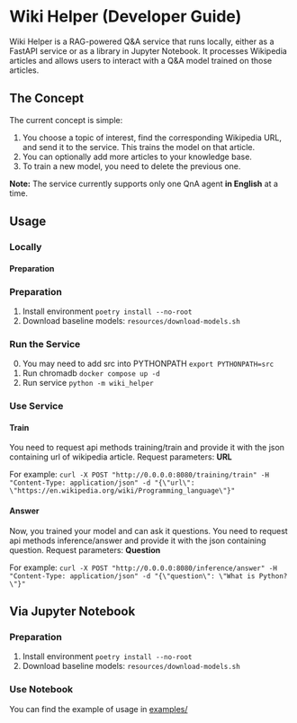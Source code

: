 # Wiki Helper (Developer Guide)
Wiki Helper is a RAG-powered Q&A service that runs locally, either as a FastAPI service or as a library in Jupyter Notebook. It processes Wikipedia articles and allows users to interact with a Q&A model trained on those articles.

## The Concept

The current concept is simple:
1. You choose a topic of interest, find the corresponding Wikipedia URL, and send it to the service. This trains the model on that article.
2. You can optionally add more articles to your knowledge base.
3. To train a new model, you need to delete the previous one.

**Note:** The service currently supports only one QnA agent **in English** at a time.

## Usage
### Locally

#### Preparation
### Preparation

1. Install environment ```poetry install --no-root```  
2. Download baseline models: ```resources/download-models.sh```

### Run the Service
0. You may need to add src into PYTHONPATH ```export PYTHONPATH=src```
2. Run chromadb ```docker compose up -d```
3. Run service ```python -m wiki_helper```

### Use Service
#### Train
You need to request api methods training/train and provide it with the json containing url of wikipedia article.
Request parameters:
**URL**   

For example: 
```curl -X POST "http://0.0.0.0:8080/training/train" -H "Content-Type: application/json" -d "{\"url\": \"https://en.wikipedia.org/wiki/Programming_language\"}"```
#### Answer
Now, you trained your model and can ask it questions. You need to request api methods inference/answer and provide it with the json containing question.
Request parameters:
**Question**   

For example: 
```curl -X POST "http://0.0.0.0:8080/inference/answer" -H "Content-Type: application/json" -d "{\"question\": \"What is Python?\"}"```

## Via Jupyter Notebook
### Preparation

1. Install environment ```poetry install --no-root```  
2. Download baseline models: ```resources/download-models.sh```

### Use Notebook
You can find the example of usage in [examples/](examples)